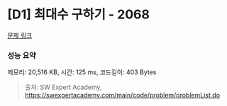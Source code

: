 # [D1] 최대수 구하기 - 2068 

[문제 링크](https://swexpertacademy.com/main/code/problem/problemDetail.do?contestProbId=AV5QQhbqA4QDFAUq) 

### 성능 요약

메모리: 20,516 KB, 시간: 125 ms, 코드길이: 403 Bytes



> 출처: SW Expert Academy, https://swexpertacademy.com/main/code/problem/problemList.do